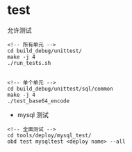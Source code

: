 # test

允许测试

```shell
<!-- 所有单元 -->
cd build_debug/unittest/
make -j 4
./run_tests.sh


<!-- 单个单元 -->
cd build_debug/unittest/sql/common
make -j 4
./test_base64_encode

```

- mysql 测试
```shell
<!-- 全面测试 -->
cd tools/deploy/mysql_test/
obd test mysqltest <deploy name> --all
```
